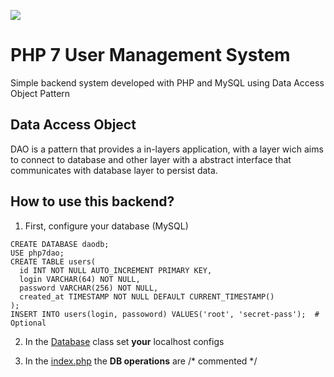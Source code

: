 ![](https://www.tech-recipes.com/wp-content/uploads/2018/10/php-639x350.png)

# PHP 7 User Management System

Simple backend system developed with PHP and MySQL using Data Access Object Pattern

## Data Access Object

DAO is a pattern that provides a in-layers application, with a layer wich aims to connect to database and other layer with a abstract interface that communicates with database layer to persist data.

## How to use this backend?

1. First, configure your database (MySQL)
```
CREATE DATABASE daodb;
USE php7dao;
CREATE TABLE users(
  id INT NOT NULL AUTO_INCREMENT PRIMARY KEY,
  login VARCHAR(64) NOT NULL,
  password VARCHAR(256) NOT NULL,
  created_at TIMESTAMP NOT NULL DEFAULT CURRENT_TIMESTAMP()
);
INSERT INTO users(login, passoword) VALUES('root', 'secret-pass');  # Optional
```
2. In the [Database](https://github.com/g4br-4d3v/php-dao/blob/master/class/Database.php) class set **your** localhost configs

3. In the [index.php](https://github.com/g4br-4d3v/php-dao/blob/master/index.php) the **DB operations** are /* commented */
